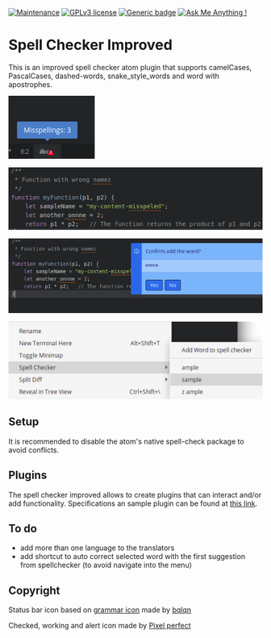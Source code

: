 [![Maintenance](https://img.shields.io/badge/Maintained%3F-yes-green.svg)](https://GitHub.com/Naereen/StrapDown.js/graphs/commit-activity)
[![GPLv3 license](https://img.shields.io/badge/License-GPLv3-blue.svg)](http://perso.crans.org/besson/LICENSE.html)
[![Generic badge](https://img.shields.io/badge/status-published-green.svg)](https://shields.io/)
[![Ask Me Anything !](https://img.shields.io/badge/Ask%20me-anything-1abc9c.svg)](https://GitHub.com/Naereen/ama)


# Spell Checker Improved
This is an improved spell checker atom plugin that supports camelCases, PascalCases, dashed-words, snake_style_words and word with apostrophes.

![sample-status-bar-notification](https://github.com/marcelkohl/spell-checker-improved/blob/master/sample/status-bar-notification.png?raw=true)

![sample-misspelled-marker](https://github.com/marcelkohl/spell-checker-improved/blob/master/sample/misspelled-marker.png?raw=true)

![sample-add-word](https://github.com/marcelkohl/spell-checker-improved/blob/master/sample/add-word.png?raw=true)

![sample-suggestions](https://github.com/marcelkohl/spell-checker-improved/blob/master/sample/suggestions.png?raw=true)

## Setup
It is recommended to disable the atom's native spell-check package to avoid conflicts.

## Plugins
The spell checker improved allows to create plugins that can interact and/or add functionality. Specifications an sample plugin can be found at [this link](https://github.com/marcelkohl/spell-checker-improved-plugin-sample).

## To do
  - add more than one language to the translators
  - add shortcut to auto correct selected word with the first suggestion from spellchecker (to avoid navigate into the menu)

## Copyright
Status bar icon based on [grammar icon](https://www.flaticon.com/packs/text-editing-1) made by [bqlqn](https://www.flaticon.com/authors/bqlqn)

Checked, working and alert icon made by [Pixel perfect](https://www.flaticon.com/authors/pixel-perfect)
